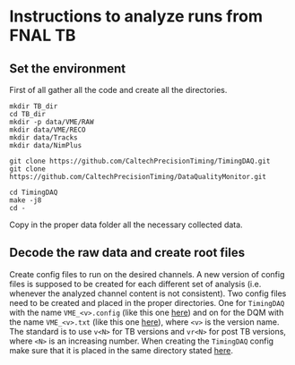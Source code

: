 # Instructions to analyze runs from FNAL TB

## Set the environment
First of all gather all the code and create all the directories.
```
mkdir TB_dir
cd TB_dir
mkdir -p data/VME/RAW
mkdir data/VME/RECO
mkdir data/Tracks
mkdir data/NimPlus

git clone https://github.com/CaltechPrecisionTiming/TimingDAQ.git
git clone https://github.com/CaltechPrecisionTiming/DataQualityMonitor.git

cd TimingDAQ
make -j8
cd -
```

Copy in the proper data folder all the necessary collected data.

## Decode the raw data and create root files

Create config files to run on the desired channels. A new version of config files is supposed to be created for each different set of analysis (i.e. whenever the analyzed channel content is not consistent).
Two config files need to be created and placed in the proper directories. One for ``TimingDAQ`` with the name ``VME_<v>.config`` (like this one [here](https://github.com/CaltechPrecisionTiming/TimingDAQ/blob/master/config/FNAL_TestBeam_1811/VME_vr3.config)) and on for the DQM with the name ``VME_<v>.txt`` (like this one [here](https://github.com/CaltechPrecisionTiming/DataQualityMonitor/blob/master/config/FNAL_TB_1811/VME_vr3.txt)), where ``<v>`` is the version name. The standard is to use ``v<N>`` for TB versions and ``vr<N>`` for post TB versions, where ``<N>`` is an increasing number.
When creating the ``TimingDAQ`` config make sure that it is placed in the same directory stated [here](https://github.com/CaltechPrecisionTiming/TimingDAQ/blob/master/automation/DecodeData.py#L14).
